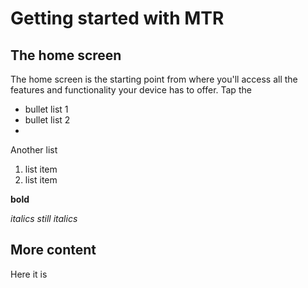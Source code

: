 # Getting started with MTR
## The home screen
The home screen is the starting point from where you'll access all the features and functionality your device has to offer. Tap the 

* bullet list 1
* bullet list 2
* 
Another list

1. list item
2. list item

**bold**

*italics
still italics*

## More content
Here it is

